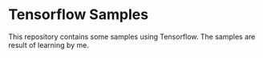 # Tensorflow Samples #
This repository contains some samples using Tensorflow. The samples are result of learning by me.
